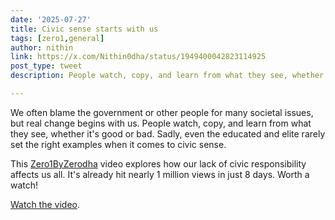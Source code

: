 ```yaml
---
date: '2025-07-27'
title: Civic sense starts with us
tags: [zero1,general]
author: nithin
link: https://x.com/Nithin0dha/status/1949400042823114925
post_type: tweet
description: People watch, copy, and learn from what they see, whether it's good or bad...

---
```


We often blame the government or other people for many societal issues, but real change begins with us. People watch, copy, and learn from what they see, whether it's good or bad. Sadly, even the educated and elite rarely set the right examples when it comes to civic sense.

This [Zero1ByZerodha](https://www.youtube.com/@Zero1byZerodha) video explores how our lack of civic responsibility affects us all. It's already hit nearly 1 million views in just 8 days. Worth a watch!

[Watch the video](https://www.youtube.com/watch?v=bq0HeSP_U68).
